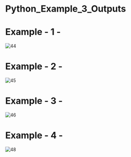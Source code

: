 # Python_Example_3_Outputs



# Example - 1 -

![44](https://user-images.githubusercontent.com/52778108/63123097-f2ca3c00-bfb0-11e9-91f6-6097c93889a9.png)


# Example - 2 -

![45](https://user-images.githubusercontent.com/52778108/63123137-05447580-bfb1-11e9-9fe2-d8e9c8a05adb.png)


# Example - 3 -

![46](https://user-images.githubusercontent.com/52778108/63123185-18574580-bfb1-11e9-8e7a-48d4c7377c3d.png)


# Example - 4 -

![48](https://user-images.githubusercontent.com/52778108/63123232-2dcc6f80-bfb1-11e9-8ab9-d0b22fe2866b.png)

